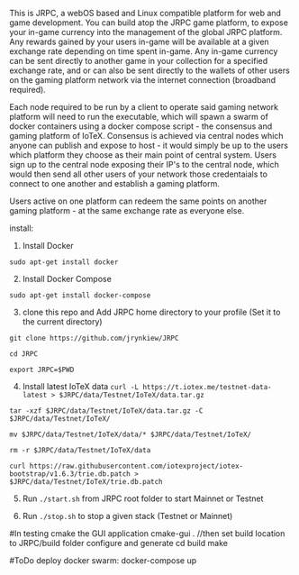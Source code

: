 This is JRPC, a webOS based and Linux compatible platform for web and game development. You can build atop the JRPC game platform, to expose your in-game currency into the management of the global JRPC platform. Any rewards gained by your users in-game will be available at a given exchange rate depending on time spent in-game. Any in-game currency can be sent directly to another game in your collection for a specified exchange rate, and or can also be sent directly to the wallets of other users on the gaming platform network via the internet connection (broadband required). 

Each node required to be run by a client to operate said gaming network platform will need to run the executable, which will spawn a swarm of docker containers using a docker compose script - the consensus and gaming platform of IoTeX. Consensus is achieved via central nodes which anyone can publish and expose to host - it would simply be up to the users which platform they choose as their main point of central system. Users sign up to the central node exposing their IP's to the central node, which would then send all other users of your network those credentaials to connect to one another and establish a gaming platform. 

Users active on one platform can redeem the same points on another gaming platform - at the same exchange rate as everyone else. 

install:

1. Install Docker

`sudo apt-get install docker`

2. Install Docker Compose

`sudo apt-get install docker-compose`

3. clone this repo and Add JRPC home directory to your profile (Set it to the current directory)

`git clone https://github.com/jrynkiew/JRPC`

`cd JRPC`

`export JRPC=$PWD`

4. Install latest IoTeX data
`curl -L https://t.iotex.me/testnet-data-latest > $JRPC/data/Testnet/IoTeX/data.tar.gz`

`tar -xzf $JRPC/data/Testnet/IoTeX/data.tar.gz -C $JRPC/data/Testnet/IoTeX/`

`mv $JRPC/data/Testnet/IoTeX/data/* $JRPC/data/Testnet/IoTeX/`

`rm -r $JRPC/data/Testnet/IoTeX/data`

`curl https://raw.githubusercontent.com/iotexproject/iotex-bootstrap/v1.6.3/trie.db.patch > $JRPC/data/Testnet/IoTeX/trie.db.patch`

5. Run `./start.sh` from JRPC root folder to start Mainnet or Testnet

6. Run `./stop.sh` to stop a given stack (Testnet or Mainnet)


#In testing cmake the GUI application 
cmake-gui . //then set build location to JRPC/build folder configure and generate
cd build
make

#ToDo
deploy docker swarm:
docker-compose up
